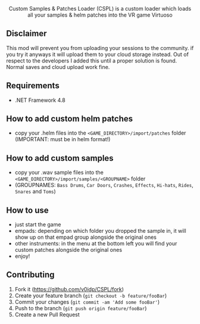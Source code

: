 <p align="center">
   Custom Samples & Patches Loader (CSPL) is a custom loader which loads all your samples & helm patches into the VR game Virtuoso
</p>

## Disclaimer
This mod will prevent you from uploading your sessions to the community. if you try it anyways it will upload them to your cloud storage instead. Out of respect to the developers I added this until a proper solution is found. Normal saves and cloud upload work fine.

## Requirements
- .NET Framework 4.8

## How to add custom helm patches
- copy your .helm files into the ``<GAME_DIRECTORY>/import/patches`` folder  (IMPORTANT: must be in helm format!)

## How to add custom samples
- copy your .wav sample files into the ``<GAME_DIRECTORY>/import/samples/<GROUPNAME>`` folder
- (GROUPNAMES: ``Bass Drums``, ``Car Doors``, ``Crashes``, ``Effects``, ``Hi-hats``, ``Rides``, ``Snares`` and ``Toms``)

## How to use
- just start the game
- empads: depending on which folder you dropped the sample in, it will show up on that empad group alongside the original ones
- other instruments: in the menu at the bottom left you will find your custom patches alongside the original ones
- enjoy!

## Contributing
1. Fork it (<https://github.com/v0idp/CSPL/fork>)
2. Create your feature branch (`git checkout -b feature/fooBar`)
3. Commit your changes (`git commit -am 'Add some fooBar'`)
4. Push to the branch (`git push origin feature/fooBar`)
5. Create a new Pull Request
